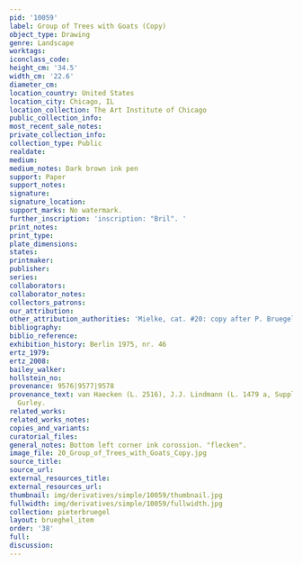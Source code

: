 ```yaml
---
pid: '10059'
label: Group of Trees with Goats (Copy)
object_type: Drawing
genre: Landscape
worktags:
iconclass_code:
height_cm: '34.5'
width_cm: '22.6'
diameter_cm:
location_country: United States
location_city: Chicago, IL
location_collection: The Art Institute of Chicago
public_collection_info:
most_recent_sale_notes:
private_collection_info:
collection_type: Public
realdate:
medium:
medium_notes: Dark brown ink pen
support: Paper
support_notes:
signature:
signature_location:
support_marks: No watermark.
further_inscription: 'inscription: "Bril". '
print_notes:
print_type:
plate_dimensions:
states:
printmaker:
publisher:
series:
collaborators:
collaborator_notes:
collectors_patrons:
our_attribution:
other_attribution_authorities: 'Mielke, cat. #20: copy after P. Bruegel.'
bibliography:
biblio_reference:
exhibition_history: Berlin 1975, nr. 46
ertz_1979:
ertz_2008:
bailey_walker:
hollstein_no:
provenance: 9576|9577|9578
provenance_text: van Haecken (L. 2516), J.J. Lindmann (L. 1479 a, Suppl.), W.F.E.
  Gurley.
related_works:
related_works_notes:
copies_and_variants:
curatorial_files:
general_notes: Bottom left corner ink corossion. "flecken".
image_file: 20_Group_of_Trees_with_Goats_Copy.jpg
source_title:
source_url:
external_resources_title:
external_resources_url:
thumbnail: img/derivatives/simple/10059/thumbnail.jpg
fullwidth: img/derivatives/simple/10059/fullwidth.jpg
collection: pieterbruegel
layout: brueghel_item
order: '38'
full:
discussion:
---
```

